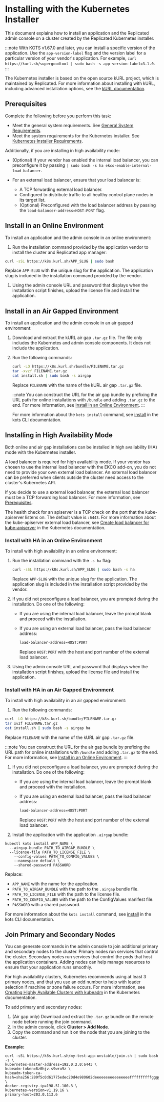 # Installing with the Kubernetes Installer

This document explains how to install an application and the Replicated admin console on a cluster created by the Replicated Kubernetes installer.

:::note
With KOTS v1.67.0 and later, you can install a specific version of the application. Use the `app-version-label` flag and the version label for a particular version of your vendor's application. For example, `curl https://kurl.sh/supergoodtool | sudo bash -s app-version-label=3.1.0`.
:::

The Kubernetes installer is based on the open source kURL project, which is maintained by Replicated. For more information about installing with kURL, including advanced installation options, see the [kURL documentation](https://kurl.sh/docs/introduction/).

## Prerequisites

Complete the following before you perform this task:

- Meet the general system requirements. See [General System Requirements](installing-general-requirements).
- Meet the system requirements for the Kubernetes installer. See [Kubernetes Installer Requirements](installing-embedded-cluster-requirements).

Additionally, if you are installing in high availability mode:

  - (Optional) If your vendor has enabled the internal load balancer, you can preconfigure it by passing `| sudo bash -s ha ekco-enable-internal-load-balancer`.

  - For an external load balancer, ensure that your load balancer is:
    - A TCP forwarding external load balancer.
    - Configured to distribute traffic to all healthy control plane nodes in its target list.
    - (Optional) Preconfigured with the load balancer address by passing the `load-balancer-address=HOST:PORT` flag.

## Install in an Online Environment

To install an application and the admin console in an online environment:

1. Run the installation command provided by the application vendor to install the cluster and Replicated app manager:

  ```bash
  curl -sSL https://k8s.kurl.sh/APP_SLUG | sudo bash
  ```
  Replace `APP-SLUG` with the unique slug for the application. The application slug is included in the installation command provided by the vendor.

1. Using the admin console URL and password that displays when the installation script finishes, upload the license file and install the application.


## Install in an Air Gapped Environment

To install an application and the admin console in an air gapped environment:

1. Download and extract the kURL air gap `.tar.gz` file. The file only includes the Kubernetes and admin console components. It does not include the application.
1. Run the following commands:

    ```bash
    curl -LO https://k8s.kurl.sh/bundle/FILENAME.tar.gz
    tar -xvzf FILENAME.tar.gz
    cat install.sh | sudo bash -s airgap
    ```

    Replace `FILENAME` with the name of the kURL air gap `.tar.gz` file.

    :::note
    You can construct the URL for the air gap bundle by prefixing the URL path for online installations with `/bundle` and adding `.tar.gz` to the end. For more information, see [Install in an Online Environment](#install-in-an-online-environment).
    :::

    For more information about the `kots install` command, see [install](../reference/kots-cli-install) in the kots CLI documentation.

## Installing in High Availability Mode

Both online and air gap installations can be installed in high availability (HA) mode with the Kubernetes installer.

A load balancer is required for high availability mode. If your vendor has chosen to use the internal load balancer with the EKCO add-on, you do not need to provide your own external load balancer. An external load balancer can be preferred when clients outside the cluster need access to the cluster's Kubernetes API.

If you decide to use a external load balancer, the external load balancer must be a TCP forwarding load balancer. For more information, see [Prerequisites](#prerequisites).

The health check for an apiserver is a TCP check on the port that the kube-apiserver listens on. The default value is `:6443`. For more information about the kube-apiserver external load balancer, see [Create load balancer for kube-apiserver](https://kubernetes.io/docs/setup/independent/high-availability/#create-load-balancer-for-kube-apiserver) in the Kubernetes documentation.

### Install with HA in an Online Environment

To install with high availability in an online environment:

1. Run the installation command with the `-s ha` flag:

    ```bash
    curl -sSL https://k8s.kurl.sh/APP_SLUG | sudo bash -s ha
      ```
    Replace `APP-SLUG` with the unique slug for the application. The application slug is included in the installation script provided by the vendor.

1. If you did not preconfigure a load balancer, you are prompted during the installation. Do one of the following:

    - If you are using the internal load balancer, leave the prompt blank and proceed with the installation.

    - If you are using an external load balancer, pass the load balancer address:

      ```bash
      load-balancer-address=HOST:PORT
      ```

      Replace `HOST:PORT` with the host and port number of the external load balancer.

1. Using the admin console URL and password that displays when the installation script finishes, upload the license file and install the application.

### Install with HA in an Air Gapped Environment

To install with high availability in an air gapped environment:

1. Run the following commands:

  ```bash
  curl -LO https://k8s.kurl.sh/bundle/FILENAME.tar.gz
  tar xvzf FILENAME.tar.gz
  cat install.sh | sudo bash -s airgap ha
  ```

  Replace `FILENAME` with the name of the kURL air gap `.tar.gz` file.

  :::note
  You can construct the URL for the air gap bundle by prefixing the URL path for online installations with `/bundle` and adding `.tar.gz` to the end. For more information, see [Install in an Online Environment](#install-in-an-online-environment).
  :::

1. If you did not preconfigure a load balancer, you are prompted during the installation. Do one of the following:

    - If you are using the internal load balancer, leave the prompt blank and proceed with the installation.

    - If you are using an external load balancer, pass the load balancer address:

      ```bash
      load-balancer-address=HOST:PORT
      ```

      Replace `HOST:PORT` with the host and port number of the external load balancer.

1. Install the application with the application `.airgap` bundle:

  ```
  kubectl kots install APP_NAME \
    --airgap-bundle PATH_TO_AIRGAP_BUNDLE \
    --license-file PATH_TO_LICENSE_FILE \
      --config-values PATH_TO_CONFIG_VALUES \
      --namespace default \
      --shared-password PASSWORD
  ```
  Replace:
  * `APP_NAME` with the name for the application.
  * `PATH_TO_AIRGAP_BUNDLE` with the path to the `.airgap` bundle file.
  * `PATH_TO_LICENSE_FILE` with the path to the license file.
  * `PATH_TO_CONFIG_VALUES` with the path to the ConfigValues manifest file.
  * `PASSWORD` with a shared password.

  For more information about the `kots install` command, see [install](../reference/kots-cli-install) in the kots CLI documentation.

## Join Primary and Secondary Nodes

You can generate commands in the admin console to join additional primary and secondary nodes to the cluster. Primary nodes run services that control the cluster. Secondary nodes run services that control the pods that host the application containers. Adding nodes can help manage resources to ensure that your application runs smoothly.

For high availability clusters, Kubernetes recommends using at least 3 primary nodes, and that you use an odd number to help with leader selection if machine or zone failure occurs. For more information, see [Creating Highly Available Clusters with kubeadm](https://kubernetes.io/docs/setup/production-environment/tools/kubeadm/high-availability/) in the Kubernetes documentation.

To add primary and secondary nodes:

1. (Air gap only) Download and extract the `.tar.gz` bundle on the remote node before running the join command.
1. In the admin console, click **Cluster > Add Node**.
1. Copy the command and run it on the node that you are joining to the cluster.

  **Example:**

  ```
  curl -sSL https://k8s.kurl.sh/my-test-app-unstable/join.sh | sudo bash -s \
  kubernetes-master-address=192.0.2.0:6443 \
  kubeadm-token=8z0hjv.s9wru9z \
  kubeadm-token-ca-hash=sha256:289f5c0d61775edec20d4e980602deeeeeeeeeeeeeeeeffffffffffggggggg \
  docker-registry-ip=198.51.100.3 \
  kubernetes-version=v1.19.16 \
  primary-host=203.0.113.6
  ```
